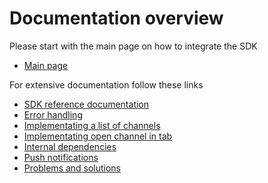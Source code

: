 # Documentation overview

Please start with the main page on how to integrate the SDK
* [Main page](../README.md)

For extensive documentation follow these links
* [SDK reference documentation](https://close-dev-team.github.io/mobile-close-channel-sdk-android/-mobile%20-close%20-channel%20-s-d-k/com.thecloseapp.close.channel.sdk/index.html)
* [Error handling](./error_handling.md)
* [Implementating a list of channels](./list_of_channels.md)
* [Implementating open channel in tab](./open_channel_in_tab.md)
* [Internal dependencies](./internal_dependencies.md)
* [Push notifications](./push_notifications.md)
* [Problems and solutions](./problems_and_solutions.md)
